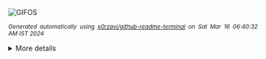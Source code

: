 <div align="justify">
<picture>
    <source media="(prefers-color-scheme: dark)" srcset="https://i.ibb.co/BzvMNnc/output-gif.gif">
    <source media="(prefers-color-scheme: light)" srcset="https://i.ibb.co/BzvMNnc/output-gif.gif">
    <img alt="GIFOS" src="https://i.ibb.co/BzvMNnc/output-gif.gif">
</picture>

<sub><i>Generated automatically using [x0rzavi/github-readme-terminal](https://github.com/x0rzavi/github-readme-terminal) on Sat Mar 16 06:40:32 AM IST 2024</i></sub>

<details>
<summary>More details</summary>

</details>
</div>

<!-- Image deletion URL: https://ibb.co/4mCrd1K/55a1745105afbba0c5fdf7a7af1f7d1d -->